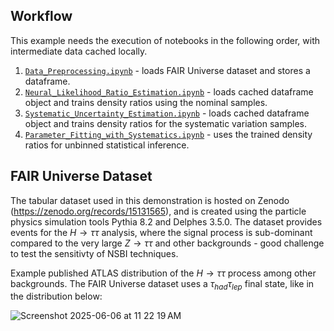 Workflow
--

This example needs the execution of notebooks in the following order, with intermediate data cached locally. 

1. [`Data_Preprocessing.ipynb`](https://github.com/iris-hep/NSBI-workflow-tutorial/blob/main/FAIR_universe_Higgs_tautau/Data_Preprocessing.ipynb) - loads FAIR Universe dataset and stores a dataframe.
2. [`Neural_Likelihood_Ratio_Estimation.ipynb`](https://github.com/iris-hep/NSBI-workflow-tutorial/blob/main/FAIR_universe_Higgs_tautau/Neural_Likelihood_Ratio_Estimation.ipynb) - loads cached dataframe object and trains density ratios using the nominal samples.
3. [`Systematic_Uncertainty_Estimation.ipynb`](https://github.com/iris-hep/NSBI-workflow-tutorial/blob/main/FAIR_universe_Higgs_tautau/Systematic_Uncertainty_Estimation.ipynb) - loads cached dataframe object and trains density ratios for the systematic variation samples.
4. [`Parameter_Fitting_with_Systematics.ipynb`](https://github.com/iris-hep/NSBI-workflow-tutorial/blob/main/FAIR_universe_Higgs_tautau/Parameter_Fitting_with_Systematics.ipynb) - uses the trained density ratios for unbinned statistical inference.

FAIR Universe Dataset
--

The tabular dataset used in this demonstration is hosted on Zenodo (https://zenodo.org/records/15131565), and is created using the particle physics simulation tools Pythia 8.2 and Delphes 3.5.0. The dataset provides events for the $H\to \tau\tau$ analysis, where the signal process is sub-dominant compared to the very large $Z\to \tau\tau$ and other backgrounds - good challenge to test the sensitivty of NSBI techniques.

Example published ATLAS distribution of the $H\to \tau\tau$ process among other backgrounds. The FAIR Universe dataset uses a $\tau_{had} \tau_{lep}$ final state, like in the distribution below:

![Screenshot 2025-06-06 at 11 22 19 AM](https://github.com/user-attachments/assets/3107e69c-7071-4dcd-bb3d-01777ba93746)
